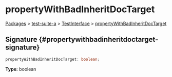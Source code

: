 # propertyWithBadInheritDocTarget

[Packages](/) &gt; [test-suite-a](/test-suite-a/) &gt; [TestInterface](/test-suite-a/testinterface-interface/) &gt; [propertyWithBadInheritDocTarget](/test-suite-a/testinterface-interface/propertywithbadinheritdoctarget-propertysignature)

## Signature {#propertywithbadinheritdoctarget-signature}

```typescript
propertyWithBadInheritDocTarget: boolean;
```

**Type:** boolean

